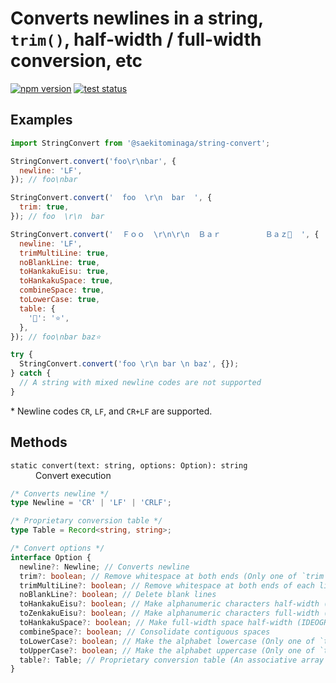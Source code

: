 # Converts newlines in a string, `trim()`, half-width / full-width conversion, etc

[![npm version](https://badge.fury.io/js/%40saekitominaga%2Fstring-convert.svg)](https://www.npmjs.com/package/%40saekitominaga%2Fstring-convert)
[![test status](https://github.com/SaekiTominaga/npm/actions/workflows/string-convert-test.yml/badge.svg)](https://github.com/SaekiTominaga/npm/actions/workflows/string-convert-test.yml)

## Examples

```JavaScript
import StringConvert from '@saekitominaga/string-convert';

StringConvert.convert('foo\r\nbar', {
  newline: 'LF',
}); // foo\nbar

StringConvert.convert('  foo  \r\n  bar  ', {
  trim: true,
}); // foo  \r\n  bar

StringConvert.convert('  Ｆｏｏ  \r\n\r\n  Ｂａｒ　　　　　　Ｂａｚ💖  ', {
  newline: 'LF',
  trimMultiLine: true,
  noBlankLine: true,
  toHankakuEisu: true,
  toHankakuSpace: true,
  combineSpace: true,
  toLowerCase: true,
  table: {
    '💖': '⭐',
  },
}); // foo\nbar baz⭐

try {
  StringConvert.convert('foo \r\n bar \n baz', {});
} catch {
  // A string with mixed newline codes are not supported
}

```

\* Newline codes `CR`, `LF`, and `CR+LF` are supported.

## Methods

<dl>
<dt><code>static convert(text: string, options: Option): string</code></dt>
<dd>Convert execution</dd>
</dl>

```TypeScript
/* Converts newline */
type Newline = 'CR' | 'LF' | 'CRLF';

/* Proprietary conversion table */
type Table = Record<string, string>;

/* Convert options */
interface Option {
  newline?: Newline; // Converts newline
  trim?: boolean; // Remove whitespace at both ends (Only one of `trim` and `trimMultiLine` can be specified)
  trimMultiLine?: boolean; // Remove whitespace at both ends of each line (Only one of `trim` and `trimMultiLine` can be specified)
  noBlankLine?: boolean; // Delete blank lines
  toHankakuEisu?: boolean; // Make alphanumeric characters half-width (Only one of `toHankakuEisu` and toZenkakuEisu` can be specified)
  toZenkakuEisu?: boolean; // Make alphanumeric characters full-width (Only one of `toHankakuEisu` and toZenkakuEisu` can be specified)
  toHankakuSpace?: boolean; // Make full-width space half-width (IDEOGRAPHIC SPACE: U+3000 → SPACE: U+0020)
  combineSpace?: boolean; // Consolidate contiguous spaces
  toLowerCase?: boolean; // Make the alphabet lowercase (Only one of `toLowerCase` and `toUpperCase` can be specified)
  toUpperCase?: boolean; // Make the alphabet uppercase (Only one of `toLowerCase` and `toUpperCase` can be specified)
  table?: Table; // Proprietary conversion table (An associative array that specifies the character string before conversion as the key and the character string after conversion as the value)
}
```
